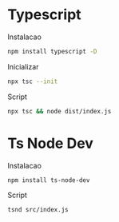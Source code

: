 # Typescript

Instalacao
```bash
npm install typescript -D
```

Inicializar
```bash
npx tsc --init
```

Script
```bash
npx tsc && node dist/index.js
```

# Ts Node Dev

Instalacao
```bash
npm install ts-node-dev
```

Script
```bash
tsnd src/index.js
```
